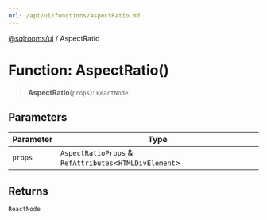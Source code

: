 ```yaml
---
url: /api/ui/functions/AspectRatio.md
---
```

[@sqlrooms/ui](../index.md) / AspectRatio

# Function: AspectRatio()

> **AspectRatio**(`props`): `ReactNode`

## Parameters

| Parameter | Type |
| ------ | ------ |
| `props` | `AspectRatioProps` & `RefAttributes`<`HTMLDivElement`> |

## Returns

`ReactNode`
